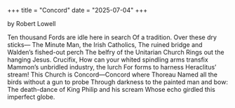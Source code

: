 +++
title = "Concord"
date = "2025-07-04"
+++


by Robert Lowell

Ten thousand Fords are idle here in search
Of a tradition. Over these dry sticks—
The Minute Man, the Irish Catholics,
The ruined bridge and Walden’s fished-out perch
The belfry of the Unitarian Church
Rings out the hanging Jesus. Crucifix,
How can your whited spindling arms transfix
Mammon’s unbridled industry, the lurch
For forms to harness Heraclitus’ stream!
This Church is Concord—Concord where Thoreau
Named all the birds without a gun to probe
Through darkness to the painted man and bow:
The death-dance of King Philip and his scream
Whose echo girdled this imperfect globe.
